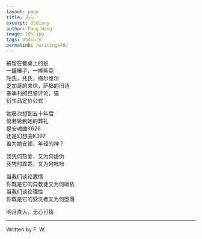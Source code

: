```yaml
---
layout: page
title: 无心 
excerpt: USdiary
author: Fang Wang
image: 105.jpg
tags: USdiary
permalink: /writings48/
---
```


被留在餐桌上的是    
一罐榛子，一捧紫菀    
陀氏，托氏，梅尔维尔     
芝加哥的来信，萨福的旧诗    
春季刊的巴黎评论，猫    
衍生品定价公式    

她屡次想到五十年后    
倘若轮到她的葬礼   
是安魂曲K626    
还是幻想曲K397   
谁为她安顿，年轻的神？

我凭何热爱，又为何虚伪    
我凭何乖乖，又为何咄咄

当我们谈论激情    
你既是它的异教徒又为何皈依    
当我们谈论理性    
你既是它的受洗者又为何堕落
    
明月直入，无心可猜


****

Written by F. W.
